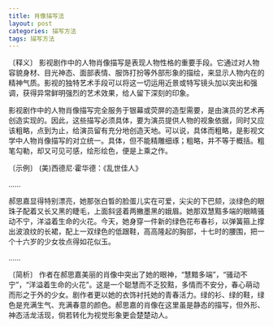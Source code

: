 ```yaml
---
title: 肖像描写法
layout: post
categories: 描写方法
tags: 描写方法
---
```


〔释义〕 影视剧作中的人物肖像描写是表现人物性格的重要手段。它通过对人物容貌身材、目光神态、面部表情、服饰打扮等外部形象的描绘，来显示人物内在的精神气质。影视的独特艺术手段可以将这一切运用近景或特写镜头加以突出和强调，获得异常鲜明强烈的艺术效果，给人留下深刻的印象。

影视剧作中的人物肖像描写完全服务于银幕或荧屏的造型需要，是由演员的艺术再创造实现的。因此，这些描写必须具体，要为演员提供人物的视象依据，同时又应该粗略，点到为止，给演员留有充分地创造天地。可以说，具体而粗略，是影视文学中人物肖像描写的对立统一。具体，但不能精雕细琢；粗略，并不等于概括。粗笔勾勒，却又可见可感，绘形绘色，便是上乘之作。

〔示例〕 (美)西德尼·霍华德：《乱世佳人》

……

郝思嘉显得特别漂亮，她那张白晳的脸蛋儿实在可爱，尖尖的下巴颏，淡绿色的眼珠子配着又长又黑的睫毛，上面斜竖着两撇墨黑的娥眉。她那双慧黠多端的眼睛骚动不宁，洋溢着生命的火花。今天，她身穿一件新的绿色花布春衫，以弹簧箍上撑出波浪纹的长裙，配上一双绿色的低跟鞋，高高隆起的胸部，十七时的腰围，把一个十六岁的少女妆点得如花似玉。

……

〔简析〕 作者在郝思嘉美丽的肖像中突出了她的眼神，“慧黯多端”，“骚动不宁”，“洋溢着生命的火花”。这是一个聪慧而不乏狡黠，多情而不安分，春心萌动而形之于外的少女。剧作者更以她的衣饰衬托她的青春活力。绿的衫、绿的鞋，绿色是充满生气、充满春意的颜色。郝思嘉的肖像在这里虽是静态的描写，但外形、神态活龙活现，倘若转化为视觉形象更会楚楚动人。 